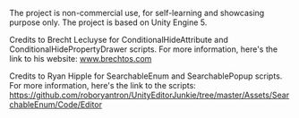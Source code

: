 The project is non-commercial use, for self-learning and showcasing purpose only. The project is based on Unity Engine 5.

Credits to Brecht Lecluyse for ConditionalHideAttribute and ConditionalHidePropertyDrawer scripts. For more information, here's the link to his website: www.brechtos.com

Credits to Ryan Hipple for SearchableEnum and SearchablePopup scripts. For more information, here's the link to the scripts: https://github.com/roboryantron/UnityEditorJunkie/tree/master/Assets/SearchableEnum/Code/Editor
